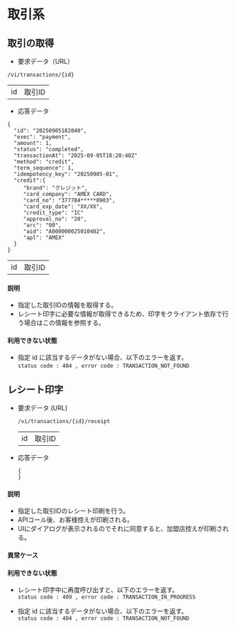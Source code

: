 # 取引系

## 取引の取得

- 要求データ（URL）  

```
/vi/transactions/{id}
```

|  |  |
|---|---|
| id | 取引ID |

- 応答データ

```
{
  "id": "20250905182040",
  "exec": "payment",
  "amount": 1,
  "status": "completed",
  "transactionAt": "2025-09-05T18:20:40Z"
  "method": "credit",
  "term_sequence": 1,
  "idempotency_key": "20250905-01",
  "credit":{
     "brand": "クレジット",
     "card_company": "AMEX CARD",
     "card_no": "377784*****0903",
     "card_exp_date": "XX/XX",
     "credit_type": "IC"
     "approval_no": "20",
     "arc": "00",
     "aid": "A000000025010402",
     "apl": "AMEX"
  }
}
```

|  |  |
|---|---|
| id | 取引ID |

#### 説明

- 指定した取引IDの情報を取得する。
- レシート印字に必要な情報が取得できるため、印字をクライアント依存で行う場合はこの情報を参照する。


#### 利用できない状態

- 指定 id に該当するデータがない場合、以下のエラーを返す。  
  `status code : 404 , error code : TRANSACTION_NOT_FOUND`


## レシート印字


- 要求データ (URL)

  ```
  /vi/transactions/{id}/receipt
  ```
  |  |  |
  |---|---|
  | id | 取引ID |

- 応答データ
  ```
  {
  }
  ```

#### 説明

- 指定した取引IDのレシート印刷を行う。
- APIコール後、お客様控えが印刷される。
- UIにダイアログが表示されるのでそれに同意すると、加盟店控えが印刷される。

#### 異常ケース


#### 利用できない状態

- レシート印字中に再度呼び出すと、以下のエラーを返す。  
  `status code : 409 , error code : TRANSACTION_IN_PROGRESS`

- 指定 id に該当するデータがない場合、以下のエラーを返す。  
  `status code : 404 , error code : TRANSACTION_NOT_FOUND`


